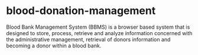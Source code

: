 # blood-donation-management
Blood Bank Management System (BBMS) is a browser based system that is designed to store, process, retrieve and analyze information concerned with the administrative management, retrieval of donors information and becoming a donor within a blood bank.  
